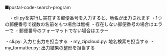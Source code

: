 ■postal-code-search-program

　・cli.pyを実行し実在する郵便番号を入力すると、地名が出力されます
	・1つの郵便番号で複数の名前をもつ場合は無視
	・存在しない郵便番号の場合はエラーで
	・郵便番号のフォーマットでない場合はエラー
	
	
	
・cli.py: 入力と出力を担当する
・my_zipcloud.py: 地名検索を担当する
・my_formatter.py: 出力結果の整形を担当する

